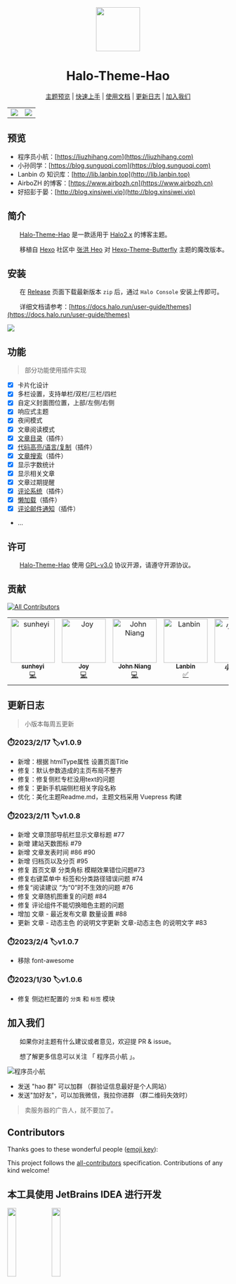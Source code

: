 <div align="center">
<img width="100px" src="https://cdn.jsdelivr.net/gh/sun0225SUN/hao-docs/assets/images/logo.png">
<h1>Halo-Theme-Hao</h1>
<p align="center">

[主题预览](#预览) |
[快速上手](#安装) |
[使用文档](https://docs.liuzhihang.com) |
[更新日志](#更新日志) |
[加入我们](#加入我们)

</p>
</div>

<table>
<tr>
<td>
<img src="https://cdn.jsdelivr.net/gh/sun0225SUN/hao-docs/assets/images/Halo-Theme-Hao-White.jpg"/>
</td>
<td>
<img src="https://cdn.jsdelivr.net/gh/sun0225SUN/hao-docs/assets/images/Halo-Theme-Hao-Black.jpg"/>
</td>
</tr>
</table>

## 预览

- 程序员小航：[https://liuzhihang.com](https://liuzhihang.com)
- 小孙同学：[https://blog.sunguoqi.com](https://blog.sunguoqi.com)
- Lanbin の 知识库：[http://lib.lanbin.top](http://lib.lanbin.top)
- AirboZH 的博客：[https://www.airbozh.cn](https://www.airbozh.cn)
- 好招彭于晏：[http://blog.xinsiwei.vip](http://blog.xinsiwei.vip)

## 简介

&emsp;&emsp;[Halo-Theme-Hao](https://github.com/liuzhihang/halo-theme-hao) 是一款适用于 [Halo2.x](https://github.com/halo-dev/halo) 的博客主题。

&emsp;&emsp;移植自 [Hexo](https://hexo.io/zh-cn/index.html) 社区中 [张洪 Heo](https://blog.zhheo.com/) 对 [Hexo-Theme-Butterfly](https://github.com/liuzhihang/halo-theme-hao) 主题的魔改版本。

## 安装

&emsp;&emsp;在 [Release](https://github.com/liuzhihang/halo-theme-hao/releases) 页面下载最新版本 `zip` 后，通过 `Halo Console` 安装上传即可。

&emsp;&emsp;详细文档请参考：[https://docs.halo.run/user-guide/themes](https://docs.halo.run/user-guide/themes)

<img src="https://docs.halo.run/assets/images/theme-install-d123abd76ac65df94e330ad64fd1b7c3.png" />

## 功能

> 部分功能使用插件实现

- [x] 卡片化设计
- [x] 多栏设置，支持单栏/双栏/三栏/四栏
- [x] 自定义封面图位置，上部/左侧/右侧
- [x] 响应式主题
- [x] 夜间模式
- [x] 文章阅读模式
- [x] [文章目录](https://github.com/liuzhihang/plugin-tocbot)（插件）
- [x] [代码高亮/语言/复制](https://github.com/liuzhihang/plugin-prismjs)（插件）
- [x] [文章搜索](https://github.com/halo-sigs/plugin-search-widget)（插件）
- [x] 显示字数统计
- [x] 显示相关文章
- [x] 文章过期提醒
- [x] [评论系统](https://github.com/halo-sigs/plugin-comment-widget)（插件）
- [x] [懒加载](https://github.com/liuzhihang/plugin-lazyload)（插件）
- [x] [评论邮件通知](https://github.com/pannanxu/halo-plugin-email)（插件）
- ...

## 许可

&emsp;&emsp;[Halo-Theme-Hao](https://github.com/liuzhihang/halo-theme-hao) 使用 [GPL-v3.0](./LICENSE) 协议开源，请遵守开源协议。

## 贡献

<!-- ALL-CONTRIBUTORS-BADGE:START - Do not remove or modify this section -->

[![All Contributors](https://img.shields.io/badge/all_contributors-6-orange.svg?style=flat)](#contributors-)

<!-- ALL-CONTRIBUTORS-BADGE:END -->

<!-- ALL-CONTRIBUTORS-LIST:START - Do not remove or modify this section -->
<!-- prettier-ignore-start -->
<!-- markdownlint-disable -->
<table>
  <tbody>
    <tr>
      <td align="center" valign="top" width="14.28%"><a href="https://shyblog.world/"><img src="https://avatars.githubusercontent.com/u/50973219?v=4?s=100" width="100px;" alt="sunheyi"/><br /><sub><b>sunheyi</b></sub></a><br /><a href="https://github.com/liuzhihang/halo-theme-hao/commits?author=shy-share" title="Code">💻</a></td>
      <td align="center" valign="top" width="14.28%"><a href="https://github.com/Joydevelop"><img src="https://avatars.githubusercontent.com/u/79132319?v=4?s=100" width="100px;" alt="Joy"/><br /><sub><b>Joy</b></sub></a><br /><a href="https://github.com/liuzhihang/halo-theme-hao/commits?author=Joydevelop" title="Code">💻</a></td>
      <td align="center" valign="top" width="14.28%"><a href="https://johnniang.me"><img src="https://avatars.githubusercontent.com/u/16865714?v=4?s=100" width="100px;" alt="John Niang"/><br /><sub><b>John Niang</b></sub></a><br /><a href="https://github.com/liuzhihang/halo-theme-hao/commits?author=JohnNiang" title="Code">💻</a></td>
      <td align="center" valign="top" width="14.28%"><a href="https://lanbinovo.cn"><img src="https://avatars.githubusercontent.com/u/62149873?v=4?s=100" width="100px;" alt="Lanbin"/><br /><sub><b>Lanbin</b></sub></a><br /><a href="#tutorial-lanbinshijie" title="Tutorials">✅</a></td>
      <td align="center" valign="top" width="14.28%"><a href="https://sunguoqi.com/"><img src="https://avatars.githubusercontent.com/u/79169717?v=4?s=100" width="100px;" alt="小孙同学"/><br /><sub><b>小孙同学</b></sub></a><br /><a href="#tutorial-sun0225SUN" title="Tutorials">✅</a> <a href="https://github.com/liuzhihang/halo-theme-hao/commits?author=sun0225SUN" title="Code">💻</a></td>
      <td align="center" valign="top" width="14.28%"><a href="http://airbozh.cn"><img src="https://avatars.githubusercontent.com/u/50261327?v=4?s=100" width="100px;" alt="airbo"/><br /><sub><b>airbo</b></sub></a><br /><a href="#tutorial-AirboZH" title="Tutorials">✅</a> <a href="https://github.com/liuzhihang/halo-theme-hao/commits?author=AirboZH" title="Code">💻</a></td>
    </tr>
  </tbody>
</table>

<!-- markdownlint-restore -->
<!-- prettier-ignore-end -->

<!-- ALL-CONTRIBUTORS-LIST:END -->

## 更新日志

> 小版本每周五更新

### ⏱️2023/2/17 🏷️v1.0.9

- 新增：根据 htmlType属性 设置页面Title
- 修复：默认参数造成的主页布局不整齐
- 修复：修复侧栏专栏没用text的问题
- 修复：更新手机端侧栏相关字段名称
- 优化：美化主题Readme.md，主题文档采用 Vuepress 构建

### ⏱️2023/2/11 🏷️v1.0.8

- 新增 文章顶部导航栏显示文章标题 #77
- 新增 建站天数图标 #79
- 新增 文章发表时间 #86 #90
- 新增 归档页以及分页 #95
- 修复 首页文章 分类角标 模糊效果错位问题#73
- 修复右键菜单中 标签和分类路径错误问题 #74
- 修复“阅读建议 ”为“0”时不生效的问题 #76
- 修复 文章随机图重复的问题 #84
- 修复 评论组件不能切换暗色主题的问题
- 增加 文章 - 最近发布文章 数量设置 #88
- 更新 文章 - 动态主色 的说明文字更新 文章-动态主色 的说明文字 #83

### ⏱️2023/2/4 🏷️v1.0.7

- 移除 font-awesome

### ⏱️2023/1/30 🏷️v1.0.6

- 修复 侧边栏配置的 `分类` 和 `标签` 模块

## 加入我们

&emsp;&emsp;如果你对主题有什么建议或者意见，欢迎提 PR & issue。

&emsp;&emsp;想了解更多信息可以关注 「 程序员小航 」。

![程序员小航](https://liuzhihang.com/themes/theme-hao/assets/images/wechat/wechat1.png)

- 发送 "hao 群" 可以加群 （群验证信息最好是个人网站）
- 发送"加好友"，可以加我微信，我拉你进群 （群二维码失效时）

> 卖服务器的广告人，就不要加了。

## Contributors

Thanks goes to these wonderful people ([emoji key](https://allcontributors.org/docs/en/emoji-key)):

<!-- ALL-CONTRIBUTORS-LIST:START - Do not remove or modify this section -->
<!-- prettier-ignore-start -->
<!-- markdownlint-disable -->
<!-- markdownlint-restore -->
<!-- prettier-ignore-end -->

<!-- ALL-CONTRIBUTORS-LIST:END -->

This project follows the [all-contributors](https://github.com/all-contributors/all-contributors) specification. Contributions of any kind welcome!


本工具使用 JetBrains IDEA 进行开发
----
<a href="https://www.jetbrains.com/?from=Toolkit"><img src="https://cdn.jsdelivr.net/gh/liuzhihang/oss/pic/article/jetbrains-logo-MrNwcp.png" width="20%" height="20%"></a><a href="https://www.jetbrains.com/?from=Toolkit"><img src="https://cdn.jsdelivr.net/gh/liuzhihang/oss/pic/article/idea-logo-XpnqgG.png" width="20%" height="20%"> </a>
